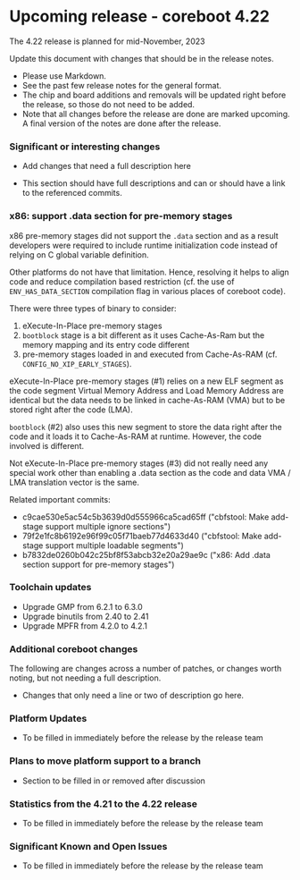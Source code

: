 Upcoming release - coreboot 4.22
========================================================================

The 4.22 release is planned for mid-November, 2023

Update this document with changes that should be in the release notes.

* Please use Markdown.
* See the past few release notes for the general format.
* The chip and board additions and removals will be updated right
  before the release, so those do not need to be added.
* Note that all changes before the release are done are marked upcoming.
  A final version of the notes are done after the release.

### Significant or interesting changes

* Add changes that need a full description here

* This section should have full descriptions and can or should have
  a link to the referenced commits.

### x86: support .data section for pre-memory stages

x86 pre-memory stages did not support the `.data` section and as a
result developers were required to include runtime initialization code
instead of relying on C global variable definition.

Other platforms do not have that limitation. Hence, resolving it helps
to align code and reduce compilation based restriction (cf. the use of
`ENV_HAS_DATA_SECTION` compilation flag in various places of coreboot
code).

There were three types of binary to consider:
1. eXecute-In-Place pre-memory stages
2. `bootblock` stage is a bit different as it uses Cache-As-Ram but
   the memory mapping and its entry code different
3. pre-memory stages loaded in and executed from Cache-As-RAM
   (cf. `CONFIG_NO_XIP_EARLY_STAGES`).

eXecute-In-Place pre-memory stages (#1) relies on a new ELF segment as
the code segment Virtual Memory Address and Load Memory Address are
identical but the data needs to be linked in cache-As-RAM (VMA) but to
be stored right after the code (LMA).

`bootblock` (#2) also uses this new segment to store the data right
after the code and it loads it to Cache-As-RAM at runtime. However,
the code involved is different.

Not eXecute-In-Place pre-memory stages (#3) did not really need any
special work other than enabling a .data section as the code and data
VMA / LMA translation vector is the same.

Related important commits:

- c9cae530e5ac54c5b3639d0d555966ca5cad65ff ("cbfstool: Make add-stage
  support multiple ignore sections")
- 79f2e1fc8b6192e96f99c05f71baeb77d4633d40 ("cbfstool: Make add-stage
  support multiple loadable segments")
- b7832de0260b042c25bf8f53abcb32e20a29ae9c ("x86: Add .data section
  support for pre-memory stages")

### Toolchain updates

* Upgrade GMP from 6.2.1 to 6.3.0
* Upgrade binutils from 2.40 to 2.41
* Upgrade MPFR from 4.2.0 to 4.2.1

### Additional coreboot changes

The following are changes across a number of patches, or changes worth
noting, but not needing a full description.

* Changes that only need a line or two of description go here.

### Platform Updates

* To be filled in immediately before the release by the release team

### Plans to move platform support to a branch

* Section to be filled in or removed after discussion

### Statistics from the 4.21 to the 4.22 release

* To be filled in immediately before the release by the release team


### Significant Known and Open Issues

* To be filled in immediately before the release by the release team
